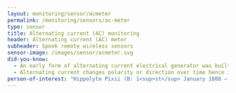 ```yaml
---
layout: monitoring/sensor/acmeter
permalink: /monitoring/sensors/ac-meter
type: sensor
title: Alternating current (AC) monitoring
header: Alternating current (AC) meter
subheader: Spook remote wireless sensors
sensor-image: /images/sensor/acmeter.svg
did-you-know:
  - An early form of alternating current electrical generator was built in 1832 by a French instrument maker called Hippolyte Pixii. Based in Paris, France; Pixii did not fully understand electromagnetic induction, however his alternating current electrical generator was the blue print for many more devices, each gaining more sophistication as they learned from the predecessors.
  - Alternating current changes polarity or direction over time hence its name but it is considered more dangerous than direct current. However, alternating current is much more efficient and makes the transmission of electrical power over great distances very economical.
person-of-interest: "Hippolyte Pixii (B: 1<sup>st</sup> January 1808 – D: 1<sup>st</sup> January 1835)"
---
```

